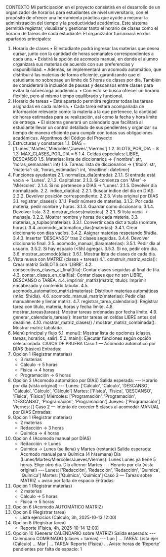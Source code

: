 CONTEXTO
Mi participación en el proyecto consistirá en el desarrollo de un organizador de horarios para estudiantes de nivel universitario, con el propósito de ofrecer una herramienta práctica que ayude a mejorar la administración del tiempo y la productividad académica. Este sistema permitirá registrar, visualizar y gestionar tanto el horario de clases como el horario de tareas de cada estudiante.
El organizador funcionará en dos apartados principales:
1.	Horario de clases
•	El estudiante podrá ingresar las materias que desea cursar, junto con la cantidad de horas semanales correspondientes a cada una.
•	Existirá la opción de acomodo manual, en donde el alumno organizará sus materias de acuerdo con sus preferencias y disponibilidad.
•	Además, se implementará un acomodo automático, que distribuirá las materias de forma eficiente, garantizando que el estudiante no sobrepase un límite de 5 horas de clases por día. También se considerará la inclusión de pausas y descansos entre clases para evitar la sobrecarga académica.
•	Con esto se busca ofrecer un horario flexible, pero al mismo tiempo equilibrado y funcional.
2.	Horario de tareas
•	Este apartado permitirá registrar todas las tareas asignadas en cada materia.
•	Cada tarea estará acompañada de información relevante como: la materia a la que pertenece, la cantidad de horas estimadas para su realización, así como la fecha y hora límite de entrega.
•	El sistema generará un calendario que facilitará al estudiante llevar un control detallado de sus pendientes y organizar su tiempo de manera eficiente para cumplir con todas sus obligaciones académicas.
Algoritmos del Código del Proyecto
1. Estructuras y constantes
  1.1. DIAS = ['Lunes','Martes','Miércoles','Jueves','Viernes']
  1.2. SLOTS_POR_DIA = 8
  1.3. MAX_CLASES_POR_DIA = 5
  1.4. Celdas especiales: LIBRE, DESCANSO
  1.5. Materias: lista de diccionarios → {'nombre': str, 'horas_semanales': int}
  1.6. Tareas: lista de diccionarios → {'titulo': str, 'materia': str, 'horas_estimadas': int, 'deadline': datetime}
2. Funciones ayudantes
  2.1. normaliza_dia(entrada):
    2.1.1. Si entrada está vacía → 'Lunes'.
    2.1.2. Capitalizar.
    2.1.3. Si comienza con 'Mier' → 'Miércoles'.
    2.1.4. Si no pertenece a DIAS → 'Lunes'.
    2.1.5. Devolver día normalizado.
  2.2. indice_dia(dia):
    2.2.1. Buscar índice del día en DIAS.
    2.2.2. Devolver posición correspondiente.
    2.2.3. Vista original por DÍAS
  3.1. registrar_clases():
    3.1.1. Pedir número de materias.
    3.1.2. Por cada materia, pedir nombre y horas.
    3.1.3. Guardar como diccionario.
    3.1.4. Devolver lista.
  3.2. mostrar_clases(materias):
    3.2.1. Si lista vacía → mensaje.
    3.2.2. Mostrar nombre y horas de cada materia.
  3.3. materias_a_tuplas(materias):
    3.3.1. Convertir cada dict a tupla (nombre, horas).
  3.4. acomodo_automatico_dias(materias):
    3.4.1. Crear diccionario con días vacíos.
    3.4.2. Asignar materias respetando 5h/día.
    3.4.3. Insertar 'DESCANSO' tras 2 clases seguidas.
    3.4.4. Devolver diccionario final.
  3.5. acomodo_manual_dias(materias):
    3.5.1. Pedir día al usuario.
    3.5.2. Si hay espacio (<5h) agregar.
    3.5.3. Si no, pedir otro día.
  3.6. mostrar_acomodo(dias):
    3.6.1. Mostrar lista de clases de cada día.
  4. Vista nueva con MATRIZ (clases + tareas)
    4.1. construir_matriz_vacia(): Crear matriz 5xSLOTS con 'LIBRE'.
    4.2. consecutivos_clases_al_final(fila): Contar clases seguidas al final de fila.
    4.3. contar_clases_en_dia(fila): Contar clases que no son LIBRE, DESCANSO o TAREA.
    4.4. imprimir_matriz(matriz, titulo): Imprimir encabezado y contenido tabular.
    4.5. acomodo_automatico_matriz(materias): Distribuir materias automáticas (máx. 5h/día).
    4.6. acomodo_manual_matriz(materias): Pedir días manualmente y llenar matriz.
    4.7. registrar_tarea_calendario(): Registrar tarea con título, materia, horas y fecha límite.
    4.8. mostrar_tareas(tareas): Mostrar tareas ordenadas por fecha límite.
    4.9. generar_calendario_tareas(): Insertar tareas en celdas LIBRE antes del deadline.
    4.10. mostrar_matriz_clases() / mostrar_matriz_combinada(): Mostrar matriz tabulada.
  5. Menú principal y flujo
    5.1. menu(): Mostrar lista de opciones (clases, tareas, horarios, salir).
    5.2. main(): Ejecutar funciones según opción seleccionada.
CASOS DE PRUEBA
Caso 1 — Acomodo automático por DÍAS (básico)
Entradas:
1. Opción 1 (Registrar materias)
   - 3 materias
   - Cálculo → 5 horas
   - Física → 4 horas
   - Programación → 6 horas
2. Opción 3 (Acomodo automático por DÍAS)
Salida esperada:
--- Horario por día (vista original) ---
Lunes: ['Cálculo', 'Cálculo', 'DESCANSO', 'Cálculo', 'Cálculo', 'Cálculo']
Martes: ['Física', 'Física', 'DESCANSO', 'Física', 'Física']
Miércoles: ['Programación', 'Programación', 'DESCANSO', 'Programación', 'Programación']
Jueves: ['Programación']
Viernes: []
Caso 2 — Intento de exceder 5 clases al acomodar MANUAL por DÍAS
Entradas:
1. Opción 1 (Registrar materias)
   - 2 materias
   - Redacción → 3 horas
   - Química → 4 horas
2. Opción 4 (Acomodo manual por DÍAS)
   - Redacción → Lunes
   - Química → Lunes (se llena) y Martes (restante)
Salida esperada:
Acomodo manual para Química (4 h/semana)
Día (Lunes/Martes/Miércoles/Jueves/Viernes): Lunes
Lunes ya tiene 5 horas. Elige otro día.
Día alterno: Martes
--- Horario por día (vista original) ---
Lunes: ['Redacción', 'Redacción', 'Redacción', 'Química', 'Química']
Martes: ['Química', 'Química']
Caso 3 — Tareas sobre MATRIZ + aviso por falta de espacio
Entradas:
1. Opción 1 (Registrar materias)
   - 2 materias
   - Cálculo → 5 horas
   - Física → 5 horas
2. Opción 6 (Acomodo AUTOMÁTICO MATRIZ)
3. Opción 8 (Registrar tarea)
   - Lista ejercicios (Cálculo, 3h, 2025-10-13 12:00)
4. Opción 8 (Registrar tarea)
   - Reporte (Física, 4h, 2025-10-14 12:00)
5. Opción 10 (Generar CALENDARIO sobre MATRIZ)
Salida esperada:
--- Calendario COMBINADO (clases + tareas) ---
Lun | ... TAREA: Lista ejer (Cálculo) ...
Mar | ... TAREA: Reporte (Física) ...
Aviso: horas de 'Reporte' pendientes por falta de espacio: 1
